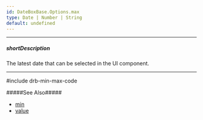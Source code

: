 ```yaml
---
id: DateBoxBase.Options.max
type: Date | Number | String
default: undefined
---
```

---
##### shortDescription
The latest date that can be selected in the UI component.

---

#include drb-min-max-code

#####See Also#####
- [min]({basewidgetpath}/Configuration/#min)
- [value]({basewidgetpath}/Configuration/#value)